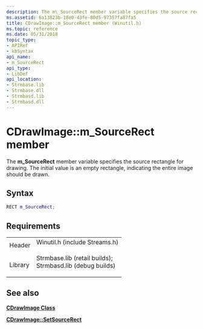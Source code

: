 ```yaml
---
description: The m\_SourceRect member variable specifies the source rectangle for drawing. The initial value is an empty rectangle, indicating the entire image should be drawn.
ms.assetid: 6a13823b-18e0-43fe-80d5-97357fa87fa5
title: CDrawImage::m_SourceRect member (Winutil.h)
ms.topic: reference
ms.date: 05/31/2018
topic_type: 
- APIRef
- kbSyntax
api_name: 
- m_SourceRect
api_type: 
- LibDef
api_location: 
- Strmbase.lib
- Strmbase.dll
- Strmbasd.lib
- Strmbasd.dll
---
```


# CDrawImage::m\_SourceRect member

The **m\_SourceRect** member variable specifies the source rectangle for drawing. The initial value is an empty rectangle, indicating the entire image should be drawn.

## Syntax


```C++
RECT m_SourceRect;
```



## Requirements



|                    |                                                                                                                                                                                            |
|--------------------|--------------------------------------------------------------------------------------------------------------------------------------------------------------------------------------------|
| Header<br/>  | <dl> <dt>Winutil.h (include Streams.h)</dt> </dl>                                                                                   |
| Library<br/> | <dl> <dt>Strmbase.lib (retail builds); </dt> <dt>Strmbasd.lib (debug builds)</dt> </dl> |



## See also

<dl> <dt>

[**CDrawImage Class**](cdrawimage.md)
</dt> <dt>

[**CDrawImage::SetSourceRect**](cdrawimage-setsourcerect.md)
</dt> </dl>

 

 





